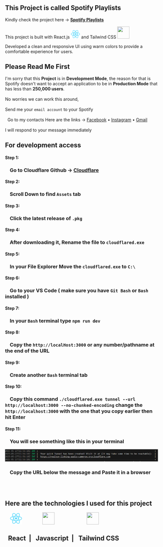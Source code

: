 ## This Project is called **Spotify Playlists**

Kindly check the project here → <a href="https://yasserdalal.github.io/Spotify_Playlists/" target="_blank">**Spotify Playlists**</a>

This project is built with React.js <img src="https://raw.githubusercontent.com/devicons/devicon/master/icons/react/react-original.svg" alt="React" width="30" height="30"> and Tailwind CSS <img src="https://cdn.jsdelivr.net/gh/devicons/devicon/icons/tailwindcss/tailwindcss-original.svg" width="40" height="40"/>

Developed a clean and responsive UI using warm colors to provide a comfortable experience for users.

## Please Read Me First

I'm sorry that this **Project** is in **Development Mode**, the reason for that is Spotify doesn't want to accept an application to be in **Production Mode** that has less than **250,000 users**. <br><br>No worries we can work this around, 
<br><br> Send me your ```email account``` to your Spotify
<br><br> &nbsp;&nbsp;Go to my contacts Here are the links → <a href="https://www.facebook.com/yasser.dalal.7">Facebook</a> • <a href="https://www.instagram.com/yassuuee/?hl=en">Instagram</a> • <a href="https://mail.google.com/mail/u/1/#inbox?compose=DmwnWrRmTpDrsTzhDsMqNXdbkfkfgcxqZwQKprRrFVSrsLRkntnQRcZgPxJFvzBDxcdswxkFLPjb">Gmail</a>
<br><br> I will respond to your message immediately

## For development access

#### Step 1:
### &nbsp;&nbsp;&nbsp;&nbsp;Go to Cloudflare Github → <a href="https://github.com/cloudflare/cloudflared/releases">Cloudflare</a>
#### Step 2:
### &nbsp;&nbsp;&nbsp;&nbsp;Scroll Down to find ```Assets``` tab
#### Step 3: 
### &nbsp;&nbsp;&nbsp;&nbsp;Click the latest release of ```.pkg```
#### Step 4:
### &nbsp;&nbsp;&nbsp;&nbsp;After downloading it, Rename the file to ```cloudflared.exe```
#### Step 5:
### &nbsp;&nbsp;&nbsp;&nbsp;In your **File Explorer** Move the ```cloudflared.exe``` to ```C:\```
#### Step 6: 
### &nbsp;&nbsp;&nbsp;&nbsp;Go to your VS Code ( make sure you have ```Git Bash``` or ```Bash``` installed )
#### Step 7: 
### &nbsp;&nbsp;&nbsp;&nbsp;In your ```Bash``` terminal type ```npm run dev```
#### Step 8:
### &nbsp;&nbsp;&nbsp;&nbsp;Copy the ```http://localHost:3000``` or any **number/pathname** at the end of the URL  
#### Step 9: 
### &nbsp;&nbsp;&nbsp;&nbsp;Create another ```Bash``` terminal tab 
#### Step 10:
### &nbsp;&nbsp;&nbsp;&nbsp;Copy this command ```./cloudflared.exe tunnel --url http://localhost:3000 --no-chunked-encoding``` change the ```http://localhost:3000``` with the one that you copy earlier then hit **Enter**
#### Step 11: 
### &nbsp;&nbsp;&nbsp;&nbsp;You will see something like this in your terminal
![alt text](image-2.png)
### &nbsp;&nbsp;&nbsp;&nbsp;Copy the URL below the message and Paste it in a browser
<br>
<br>

## Here are the technologies I used for this project

&nbsp;&nbsp;&nbsp;&nbsp;<img src="https://raw.githubusercontent.com/devicons/devicon/master/icons/react/react-original.svg" alt="React" width="40" height="40">&nbsp;&nbsp;&nbsp;&nbsp;&nbsp;&nbsp;&nbsp;&nbsp;&nbsp;&nbsp;&nbsp;&nbsp;&nbsp;&nbsp;&nbsp;&nbsp;
<img src="https://cdn.jsdelivr.net/gh/devicons/devicon/icons/javascript/javascript-original.svg" width="40" height="40"/>&nbsp;&nbsp;&nbsp;&nbsp;&nbsp;&nbsp;&nbsp;&nbsp;&nbsp;&nbsp;&nbsp;&nbsp;&nbsp;&nbsp;&nbsp;&nbsp;&nbsp;&nbsp;&nbsp;&nbsp;&nbsp;&nbsp;&nbsp;&nbsp;&nbsp;&nbsp;
<img src="https://cdn.jsdelivr.net/gh/devicons/devicon/icons/tailwindcss/tailwindcss-original.svg" width="40" height="40"/>

## &nbsp;&nbsp;React&nbsp; | &nbsp;&nbsp;Javascript&nbsp; | &nbsp;&nbsp;Tailwind CSS

